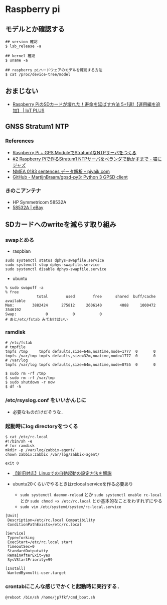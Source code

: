 # Raspberry pi

## モデルとか確認する
```
## version 確認
$ lsb_release -a

## kernel 確認
$ uname -a

## raspberry piハードウェアのモデルを確認する方法
$ cat /proc/device-tree/model
```

## おまじない
- [Raspberry PiのSDカードが壊れた！寿命を延ばす方法 5+1選!【運用編を追加】 | IoT PLUS](https://iot-plus.net/make/raspi/extend-sdcard-lifetime-5plus1/)

## GNSS Stratum1 NTP

### References
- [Raspberry Pi + GPS ModuleでStratum1なNTPサーバをつくる](raspintp.md)
- [#2 Raspberry Piで作るStratum1 NTPサーバをベランダで動かすまで - 猫にジャズ](https://notchi.hatenablog.jp/entry/2019/05/06/165659)
- [NMEA 0183 sentences データ解析 – piyajk.com](https://piyajk.com/archives/302)
- [GitHub - MartijnBraam/gpsd-py3: Python 3 GPSD client](https://github.com/MartijnBraam/gpsd-py3)

### きのこアンテナ
- HP Symmetricom 58532A
- [58532A | eBay](https://www.ebay.com/sch/i.html?_from=R40&_trksid=m570.l1313&_nkw=58532A&_sacat=0&LH_TitleDesc=0&_osacat=0&_odkw=symmetricom+58532A&LH_TitleDesc=0)

## SDカードへのwriteを減らす取り組み

### swapとめる
- raspbian
```
sudo systemctl status dphys-swapfile.service
sudo systemctl stop dphys-swapfile.service
sudo systemctl disable dphys-swapfile.service
```
- ubuntu
```
% sudo swapoff -a
% free
              total        used        free      shared  buff/cache   available
Mem:        3882424      275812     2606140        4088     1000472     3546192
Swap:             0           0           0
# あと/etc/fstab みておけばいい
```

### ramdisk
```
# /etc/fstab
# tmpfile
tmpfs /tmp     tmpfs defaults,size=64m,noatime,mode=1777  0       0
tmpfs /var/tmp tmpfs defaults,size=32m,noatime,mode=1777  0       0
# /var/log
tmpfs /var/log tmpfs defaults,size=64m,noatime,mode=0755  0       0
```
```
$ sudo rm -rf /tmp
$ sudo rm -rf /var/tmp
$ sudo shutdown -r now
$ df -h
```

### /etc/rsyslog.conf をいいかんじに
- 必要なものだけだそうな．

### 起動時にlog directoryをつくる
```
$ cat /etc/rc.local
#!/bin/sh -e
# for ramdisk
mkdir -p /var/log/zabbix-agent/
chown zabbix:zabbix /var/log/zabbix-agent/

exit 0
```
- [【新旧対応】Linuxでの自動起動の設定方法を解説](https://eng-entrance.com/linux_startup)

- ubuntu20くらいでやるときはrclocal serviceを作る必要あり
  - `sudo systemctl daemon-reload` とか `sudo systemctl enable rc-local` とか `sudo chmod +x /etc/rc.local` とか基本的なことをわすれずにやる
  - `sudo vim /etc/systemd/system/rc-local.service`
```
[Unit]
 Description=/etc/rc.local Compatibility
 ConditionPathExists=/etc/rc.local

[Service]
 Type=forking
 ExecStart=/etc/rc.local start
 TimeoutSec=0
 StandardOutput=tty
 RemainAfterExit=yes
 SysVStartPriority=99

[Install]
 WantedBy=multi-user.target
```

### crontabにこんな感じでかくと起動時に実行する．
```
@reboot /bin/sh /home/jp7fkf/cmd_boot.sh
```